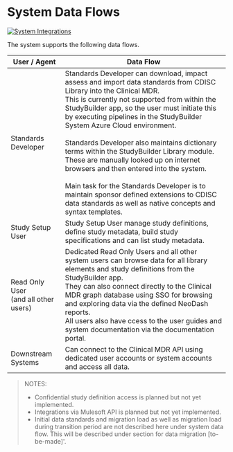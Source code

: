 # System Data Flows

[![System Integrations](~@source/images/documentation/studybuilder-system-dataflow.svg)](../../images/documentation/studybuilder-system-dataflow.svg)

The system supports the following data flows.

| User / Agent | Data Flow |
| ------- | ---------------|
| Standards Developer | Standards Developer can download, impact assess and import data standards from CDISC Library into the Clinical MDR.<br> This is currently not supported from within the StudyBuilder app, so the user must initiate this by executing pipelines in the StudyBuilder System Azure Cloud environment.<br><br> Standards Developer also maintains dictionary terms within the StudyBuilder Library module. These are manually looked up on internet browsers and then entered into the system.<br><br> Main task for the Standards Developer is to maintain sponsor defined extensions to CDISC data standards as well as native concepts and syntax templates. |
| Study Setup User | Study Setup User manage study definitions, define study metadata, build study specifications and can list study metadata. |
| Read Only User<br>(and all other users) | Dedicated Read Only Users and all other system users can browse data for all library elements and study definitions from the StudyBuilder app. <br> They can also connect directly to the Clinical MDR graph database using SSO for browsing and exploring data via the defined NeoDash reports. <br> All users also have ccess to the user guides and system documentation via the documentation portal. |
| Downstream Systems | Can connect to the Clinical MDR API using dedicated user accounts or system accounts and access all data. |

> NOTES:
> - Confidential study definition access is planned but not yet implemented.
> - Integrations via Mulesoft API is planned but not yet implemented.
> - Initial data standards and migration load as well as migration load during transition period are not described here under system data flow. This will be described under section for data migration [to-be-made]'.

